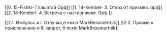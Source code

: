 [[0. 15-Fishki- Глашатай Орф]]
[[1. 14-Kembel- 3. Отказ от призыва. орф]]
[[2. 14-Kembel- 4. Встреча с наставником. Орф.]]

[[2.1. Импульс и I. Отлучка,е mixin MarkBessmertnik]]
[[2.2. Призыв к приключению и II. запрет, б mixin MarkBessmertnik]]
